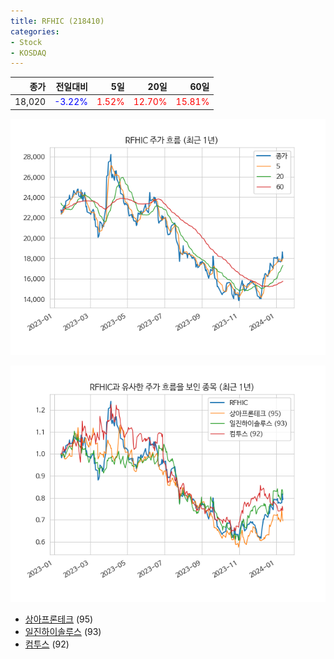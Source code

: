 ```yaml
---
title: RFHIC (218410)
categories:
- Stock
- KOSDAQ
---
```


|종가|전일대비|5일|20일|60일|
|---:|-------:|--:|---:|---:|
|18,020|<span style="color: blue">-3.22%</span>|<span style="color: red">1.52%</span>|<span style="color: red">12.70%</span>|<span style="color: red">15.81%</span>|


<!-- more -->

![218410](/assets/images/stock/218410.png)

![218410](/assets/images/stock/218410_sim.png)

- [상아프론테크](/089980/) (95)
- [일진하이솔루스](/271940/) (93)
- [컴투스](//078340/) (92)
